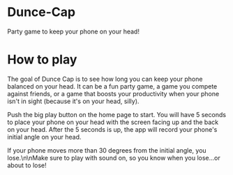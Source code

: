 # Dunce-Cap
Party game to keep your phone on your head!

# How to play 
The goal of Dunce Cap is to see how long you can keep your phone balanced on your head.
It can be a fun party game, a game you compete against friends, or a game that boosts your 
productivity when your phone isn't in sight (because it's on your head, silly). 

Push the big play button on the home page to start. You will have 5 seconds to place your 
phone on your head with the screen facing up and the back on your head. After the 5 seconds 
is up, the app will record your phone's initial angle on your head. 

If your phone moves more than 30 degrees from the initial angle, you lose.\n\nMake sure to
play with sound on, so you know when you lose...or about to lose!
